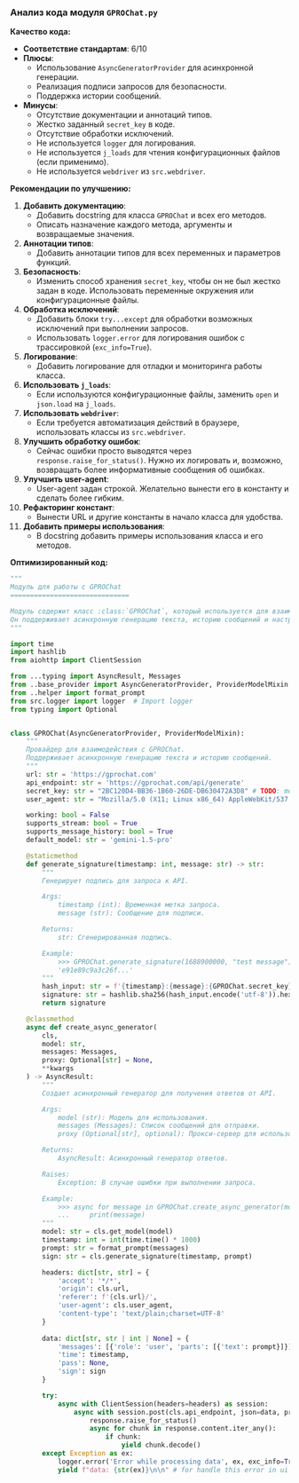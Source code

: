 ### **Анализ кода модуля `GPROChat.py`**

**Качество кода:**
- **Соответствие стандартам**: 6/10
- **Плюсы**:
  - Использование `AsyncGeneratorProvider` для асинхронной генерации.
  - Реализация подписи запросов для безопасности.
  - Поддержка истории сообщений.
- **Минусы**:
  - Отсутствие документации и аннотаций типов.
  - Жестко заданный `secret_key` в коде.
  - Отсутствие обработки исключений.
  - Не используется `logger` для логирования.
  - Не используется `j_loads` для чтения конфигурационных файлов (если применимо).
  - Не используется `webdriver` из `src.webdriver`.

**Рекомендации по улучшению:**

1. **Добавить документацию**:
   - Добавить docstring для класса `GPROChat` и всех его методов.
   - Описать назначение каждого метода, аргументы и возвращаемые значения.
2. **Аннотации типов**:
   - Добавить аннотации типов для всех переменных и параметров функций.
3. **Безопасность**:
   - Изменить способ хранения `secret_key`, чтобы он не был жестко задан в коде. Использовать переменные окружения или конфигурационные файлы.
4. **Обработка исключений**:
   - Добавить блоки `try...except` для обработки возможных исключений при выполнении запросов.
   - Использовать `logger.error` для логирования ошибок с трассировкой (`exc_info=True`).
5. **Логирование**:
   - Добавить логирование для отладки и мониторинга работы класса.
6. **Использовать `j_loads`**:
   - Если используются конфигурационные файлы, заменить `open` и `json.load` на `j_loads`.
7. **Использовать `webdriver`**:
   - Если требуется автоматизация действий в браузере, использовать классы из `src.webdriver`.
8. **Улучшить обработку ошибок**:
    - Сейчас ошибки просто выводятся через `response.raise_for_status()`. Нужно их логировать и, возможно, возвращать более информативные сообщения об ошибках.
9. **Улучшить user-agent**:
    - User-agent задан строкой. Желательно вынести его в константу и сделать более гибким.
10. **Рефакторинг констант**:
    - Вынести URL и другие константы в начало класса для удобства.
11. **Добавить примеры использования**:
    - В docstring добавить примеры использования класса и его методов.

**Оптимизированный код:**

```python
"""
Модуль для работы с GPROChat
==============================

Модуль содержит класс :class:`GPROChat`, который используется для взаимодействия с API GPROChat.
Он поддерживает асинхронную генерацию текста, историю сообщений и настройку моделей.
"""

import time
import hashlib
from aiohttp import ClientSession

from ...typing import AsyncResult, Messages
from ..base_provider import AsyncGeneratorProvider, ProviderModelMixin
from ..helper import format_prompt
from src.logger import logger  # Import logger
from typing import Optional


class GPROChat(AsyncGeneratorProvider, ProviderModelMixin):
    """
    Провайдер для взаимодействия с GPROChat.
    Поддерживает асинхронную генерацию текста и историю сообщений.
    """
    url: str = 'https://gprochat.com'
    api_endpoint: str = 'https://gprochat.com/api/generate'
    secret_key: str = "2BC120D4-BB36-1B60-26DE-DB630472A3D8" # TODO: move to .env
    user_agent: str = "Mozilla/5.0 (X11; Linux x86_64) AppleWebKit/537.36 (KHTML, like Gecko) Chrome/129.0.0.0 Safari/537.36"

    working: bool = False
    supports_stream: bool = True
    supports_message_history: bool = True
    default_model: str = 'gemini-1.5-pro'

    @staticmethod
    def generate_signature(timestamp: int, message: str) -> str:
        """
        Генерирует подпись для запроса к API.

        Args:
            timestamp (int): Временная метка запроса.
            message (str): Сообщение для подписи.

        Returns:
            str: Сгенерированная подпись.

        Example:
            >>> GPROChat.generate_signature(1688900000, "test message")
            'e91e89c9a3c26f...'
        """
        hash_input: str = f'{timestamp}:{message}:{GPROChat.secret_key}'
        signature: str = hashlib.sha256(hash_input.encode('utf-8')).hexdigest()
        return signature

    @classmethod
    async def create_async_generator(
        cls,
        model: str,
        messages: Messages,
        proxy: Optional[str] = None,
        **kwargs
    ) -> AsyncResult:
        """
        Создает асинхронный генератор для получения ответов от API.

        Args:
            model (str): Модель для использования.
            messages (Messages): Список сообщений для отправки.
            proxy (Optional[str], optional): Прокси-сервер для использования. По умолчанию None.

        Returns:
            AsyncResult: Асинхронный генератор ответов.

        Raises:
            Exception: В случае ошибки при выполнении запроса.

        Example:
            >>> async for message in GPROChat.create_async_generator(model='gemini-1.5-pro', messages=[{'role': 'user', 'content': 'Hello'}]):
            ...     print(message)
        """
        model: str = cls.get_model(model)
        timestamp: int = int(time.time() * 1000)
        prompt: str = format_prompt(messages)
        sign: str = cls.generate_signature(timestamp, prompt)

        headers: dict[str, str] = {
            'accept': '*/*',
            'origin': cls.url,
            'referer': f'{cls.url}/',
            'user-agent': cls.user_agent,
            'content-type': 'text/plain;charset=UTF-8'
        }
        
        data: dict[str, str | int | None] = {
            'messages': [{'role': 'user', 'parts': [{'text': prompt}]}],
            'time': timestamp,
            'pass': None,
            'sign': sign
        }

        try:
            async with ClientSession(headers=headers) as session:
                async with session.post(cls.api_endpoint, json=data, proxy=proxy) as response:
                    response.raise_for_status()
                    async for chunk in response.content.iter_any():
                        if chunk:
                            yield chunk.decode()
        except Exception as ex:
            logger.error('Error while processing data', ex, exc_info=True)
            yield f"data: {str(ex)}\n\n" # for handle this error in ui